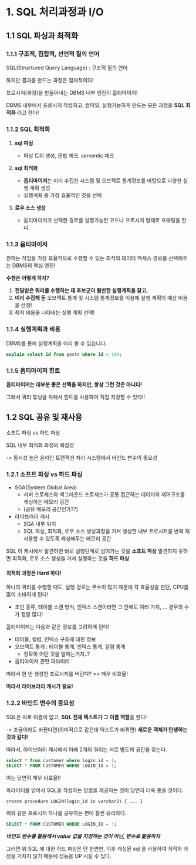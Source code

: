 # 1. SQL 처리과정과 I/O



## 1.1 SQL 파싱과 최적화

### 1.1.1 구조적, 집합적, 선언적 질의 언어

SQL(Structured Query Language) : 구조적 질의 언어

하지만 결과를 만드는 과정은 절차적이다!

프로시저(과정)을 만들어내는 DBMS 내부 엔진이 옵티마이저!

DBMS 내부에서 프로시저 작성하고, 컴파일, 실행가능하게 만드는 모든 과정을 
**SQL 최적화** 라고 한다!



### 1.1.2 SQL 최적화

1. **sql 파싱**
   - 파싱 트리 생성, 문법 체크, sementic 체크
2. **sql 최적화**
   - **옵티마이저**는 미리 수집한 시스템 및 오브젝트 통계정보를 바탕으로 다양한 실행 계획 생성
   - 실행계획 중 가장 효율적인 것을 선택

3. **로우 소스 생성**
   - 옵티마이저가 선택한 경로를 실행가능한 코드나 프로시저 형태로 포매팅을 한다.



### 1.1.3 옵티마이저

원하는 작업을 가장 효율적으로 수행할  수 있는 최적의 데이터 액세스 경로를 선택해주는 DBMS의 핵심 엔진!

**수행은 어떻게 하지?**

1. **전달받은 쿼리를 수행하는 데 후보군이 될만한 실행계획을 찾고,**
2. **미리 수집해 둔** 오브젝트 통계 및 시스템 통계정보를 이용해 실행 계획의 예상 비용을 산정!
3. 최저 비용을 나타내는 실행 계획 선택!



### 1.1.4 실행계획과 비용

DBMS를 통해 실행계획을 미리 볼 수 있습니다.

```sql
explain select id from posts where id > 100;
```



### 1.1.5 옵티마이저 힌트

**옵티마이저는 대부분 좋은 선택을 하지만, 항상 그런 것은 아니다!**

그래서 쿼리 튜닝을 위해서 힌트를 사용하여 직접 지정할 수 있다!!





## 1.2 SQL 공유 및 재사용

소프트 파싱 vs 하드 파싱

SQL 내부 최적화 과정의 복잡성 

-> 동시성 높은 온라인 트랜잭션 처리 시스템에서 바인드 변수의 중요성



### 1.2.1 소프트 파싱 vs 하드 파싱

- SGA(System  Global Area)
  - 서버 프로세스와 백그라운드 프로세스가 공통 접근하는 데이터와 제어구조를 캐싱하는 메모리 공간
  - (공유 메모리 공간인가??)
- 라이브러리 캐시
  - SGA 내부 위치
  - SQL 파싱, 최적화, 로우 소스 생성과정을 거쳐 생성한 내부 프로시저를 반복 재사용할 수 있도록 캐싱해두는 메모리 공간

SQL 이 캐시에서 발견하면 바로 실행단계로 넘어가는 것을 **소프트 파싱**
발견하지 못하면 최적화, 로우 소스 생성을 거쳐 실행하는 것을 **하드 파싱**



#### 최적화 과정은 Hard 하다!

하나의 쿼리를 수행할 때도, 실행 경로는 무수히 많기 때문에 각 효율성을 판단, CPU를 많이 소비하게 된다!

- 조인 종류, 테이블 스캔 방식, 인덱스 스캔이라면 그 안에도 여러 가지, ... 경우의 수가 정말 많다!

옵티마이저는 다음과 같은 정보를 고려하게 된다!

- 테이블, 컬럼, 인덱스 구조에 대한 정보
- 오브젝트 통계 : 테이블 통계, 인덱스 통계, 컬럼 통계
  - 정확히 어떤 것을 말하는거지..?
- 옵티마이저 관련 파라미터

따라서 한 번 생성한 프로시저를 버린다? => 매우 비효율!

**따라서 라이브러리 캐시가 필요!**



### 1.2.2 바인드 변수의 중요성

SQL은 따로 이름이 없고, **SQL 전체 텍스트가 그 이름 역할**을 한다!

-> 조금이라도 바뀐다면(의미적으로 같은데 텍스트가 바뀌면) **새로운 객체가 탄생하는 것과 같다!**

따라서, 라이브러리 캐시에서 아래 2개의 쿼리는 서로 별도의 공간을 갖는다.

```sql
select * from customer where login_id = 1;
SELECT * FROM CUSTOMER WHERE LOGIN_ID = 1;
```

이는 당연히 매우 비효율!!



파라미터를 받아서 SQL을 작성하는 방법을 제공하는 것이 당연히 더욱 좋을 것이다.

```text
create procedure LOGIN(login_id in varchar2) { ... }
```

위와 같은 프로시저 하나를 공유하는 편이 훨씬 유리하다. 

```sql
SELECT * FROM CUSTOMER WHERE LOGIN_ID = :1
```

***바인드 변수를 활용해서 value 값을 지정하는 것이 아닌, 변수로 활용하자***

그러면 위 SQL 에 대한 하드 파싱은 단 한번만, 이후 캐싱된 sql 을 사용하여 최적화 과정을 거치지 않기 때문에 성능을 UP 시킬 수 있다.



